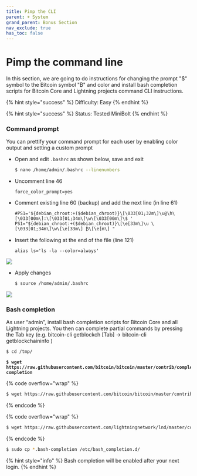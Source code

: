 ```yaml
---
title: Pimp the CLI
parent: + System
grand_parent: Bonus Section
nav_exclude: true
has_toc: false
---
```


# Pimp the command line

In this section, we are going to do instructions for changing the prompt "$" symbol to the Bitcoin symbol "₿" and color and install bash completion scripts for Bitcoin Core and Lightning projects command CLI instructions.

{% hint style="success" %}
Difficulty: Easy
{% endhint %}

{% hint style="success" %}
Status: Tested MiniBolt
{% endhint %}

### Command prompt

You can prettify your command prompt for each user by enabling color output and setting a custom prompt

*   Open and edit `.bashrc` as shown below, save and exit

    ```sh
    $ nano /home/admin/.bashrc --linenumbers
    ```
*   Uncomment line 46

    ```
    force_color_prompt=yes
    ```
*   Comment existing line 60 (backup) and add the next line (in line 61)

    ```
    #PS1='${debian_chroot:+($debian_chroot)}\[\033[01;32m\]\u@\h\[\033[00m\]:\[\033[01;34m\]\w\[\033[00m\]\$ '
    PS1="${debian_chroot:+($debian_chroot)}\[\e[33m\]\u \[\033[01;34m\]\w\[\e[33m\] ₿\[\e[m\] "
    ```
*   Insert the following at the end of the file (line 121)

    ```
    alias ls='ls -la --color=always'
    ```

![](../../images/60\_pimp\_prompt\_update.png)

*   Apply changes

    ```sh
    $ source /home/admin/.bashrc
    ```

![](../../images/60\_pimp\_prompt\_result.png)

### Bash completion

As user “admin”, install bash completion scripts for Bitcoin Core and all Lightning projects. You then can complete partial commands by pressing the Tab key (e.g. bitcoin-cli getblockch \[Tab] → bitcoin-cli getblockchaininfo )

```bash
$ cd /tmp/
```

<pre class="language-bash" data-overflow="wrap"><code class="lang-bash"><strong>$ wget https://raw.githubusercontent.com/bitcoin/bitcoin/master/contrib/completions/bash/bitcoind.bash-completion
</strong></code></pre>

{% code overflow="wrap" %}
```bash
$ wget https://raw.githubusercontent.com/bitcoin/bitcoin/master/contrib/completions/bash/bitcoin-cli.bash-completion
```
{% endcode %}

{% code overflow="wrap" %}
```bash
$ wget https://raw.githubusercontent.com/lightningnetwork/lnd/master/contrib/lncli.bash-completion
```
{% endcode %}

```bash
$ sudo cp *.bash-completion /etc/bash_completion.d/
```

{% hint style="info" %}
Bash completion will be enabled after your next login.
{% endhint %}
